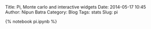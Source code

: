 Title: Pi, Monte carlo and interactive widgets
Date: 2014-05-17 10:45
Author: Nipun Batra
Category: Blog
Tags: stats
Slug: pi

{% notebook pi.ipynb %}
